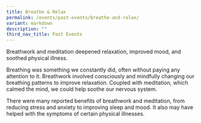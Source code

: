 ```yaml
---
title: Breathe & Relax
permalink: /events/past-events/breathe-and-relax/
variant: markdown
description: ""
third_nav_title: Past Events
---
```

Breathwork and meditation deepened relaxation, improved mood, and soothed physical illness.

Breathing was something we constantly did, often without paying any attention to it. Breathwork involved consciously and mindfully changing our breathing patterns to improve relaxation. Coupled with meditation, which calmed the mind, we could help soothe our nervous system.

There were many reported benefits of breathwork and meditation, from reducing stress and anxiety to improving sleep and mood. It also may have helped with the symptoms of certain physical illnesses.
